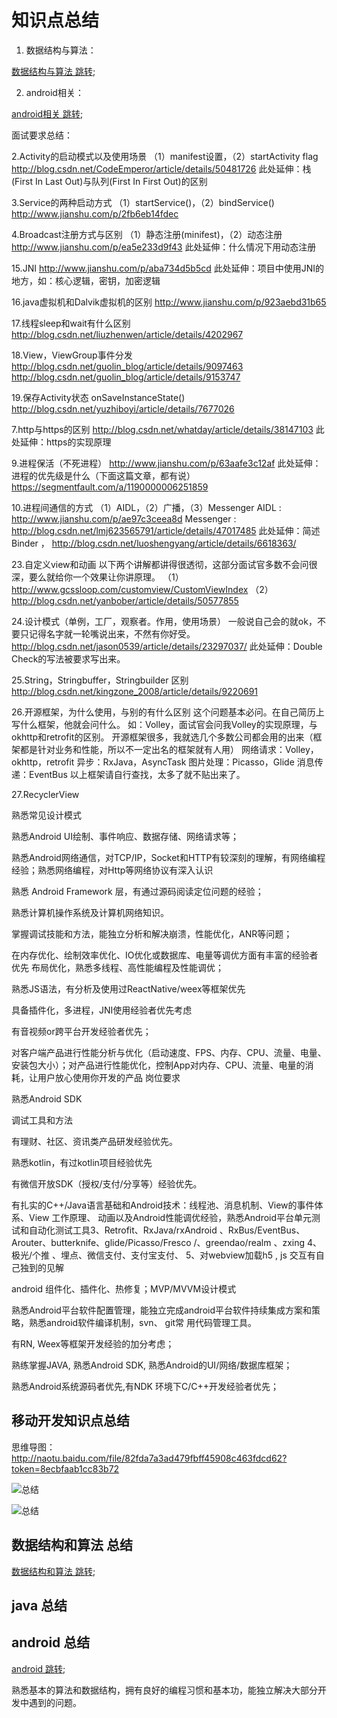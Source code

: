# 知识点总结

1. 数据结构与算法：

[数据结构与算法 跳转](https://github.com/66668/Android_Interview/blob/master/lib_structure/README.md);

2. android相关：

[android相关 跳转](https://github.com/66668/Android_Interview/blob/master/lib_android/README.md);

面试要求总结：

2.Activity的启动模式以及使用场景 
（1）manifest设置，（2）startActivity flag 
http://blog.csdn.net/CodeEmperor/article/details/50481726 
此处延伸：栈(First In Last Out)与队列(First In First Out)的区别

3.Service的两种启动方式 
（1）startService()，（2）bindService() 
http://www.jianshu.com/p/2fb6eb14fdec

4.Broadcast注册方式与区别 
（1）静态注册(minifest)，（2）动态注册 
http://www.jianshu.com/p/ea5e233d9f43 
此处延伸：什么情况下用动态注册

15.JNI 
http://www.jianshu.com/p/aba734d5b5cd 
此处延伸：项目中使用JNI的地方，如：核心逻辑，密钥，加密逻辑

16.java虚拟机和Dalvik虚拟机的区别 
http://www.jianshu.com/p/923aebd31b65

17.线程sleep和wait有什么区别 
http://blog.csdn.net/liuzhenwen/article/details/4202967

18.View，ViewGroup事件分发 
http://blog.csdn.net/guolin_blog/article/details/9097463 
http://blog.csdn.net/guolin_blog/article/details/9153747

19.保存Activity状态 
onSaveInstanceState() 
http://blog.csdn.net/yuzhiboyi/article/details/7677026

7.http与https的区别 
http://blog.csdn.net/whatday/article/details/38147103 
此处延伸：https的实现原理

9.进程保活（不死进程） 
http://www.jianshu.com/p/63aafe3c12af 
此处延伸：进程的优先级是什么（下面这篇文章，都有说） 
https://segmentfault.com/a/1190000006251859

10.进程间通信的方式 
（1）AIDL，（2）广播，（3）Messenger 
AIDL : http://www.jianshu.com/p/ae97c3ceea8d 
Messenger : http://blog.csdn.net/lmj623565791/article/details/47017485 
此处延伸：简述Binder ， http://blog.csdn.net/luoshengyang/article/details/6618363/

23.自定义view和动画 
以下两个讲解都讲得很透彻，这部分面试官多数不会问很深，要么就给你一个效果让你讲原理。 
（1）http://www.gcssloop.com/customview/CustomViewIndex 
（2）http://blog.csdn.net/yanbober/article/details/50577855

24.设计模式（单例，工厂，观察者。作用，使用场景） 
一般说自己会的就ok，不要只记得名字就一轮嘴说出来，不然有你好受。 
http://blog.csdn.net/jason0539/article/details/23297037/ 
此处延伸：Double Check的写法被要求写出来。

25.String，Stringbuffer，Stringbuilder 区别 
http://blog.csdn.net/kingzone_2008/article/details/9220691

26.开源框架，为什么使用，与别的有什么区别 
这个问题基本必问。在自己简历上写什么框架，他就会问什么。 
如：Volley，面试官会问我Volley的实现原理，与okhttp和retrofit的区别。 
开源框架很多，我就选几个多数公司都会用的出来（框架都是针对业务和性能，所以不一定出名的框架就有人用） 
网络请求：Volley，okhttp，retrofit 
异步：RxJava，AsyncTask 
图片处理：Picasso，Glide 
消息传递：EventBus 
以上框架请自行查找，太多了就不贴出来了。

27.RecyclerView 

熟悉常见设计模式

熟悉Android UI绘制、事件响应、数据存储、网络请求等；

熟悉Android网络通信，对TCP/IP，Socket和HTTP有较深刻的理解，有网络编程经验；熟悉网络编程，对Http等网络协议有深入认识 

熟悉 Android Framework 层，有通过源码阅读定位问题的经验；

熟悉计算机操作系统及计算机网络知识。

掌握调试技能和方法，能独立分析和解决崩溃，性能优化，ANR等问题；

在内存优化、绘制效率优化、IO优化或数据库、电量等调优方面有丰富的经验者优先 布局优化，熟悉多线程、高性能编程及性能调优；

熟悉JS语法，有分析及使用过ReactNative/weex等框架优先

具备插件化，多进程，JNI使用经验者优先考虑

有音视频or跨平台开发经验者优先；

对客户端产品进行性能分析与优化（启动速度、FPS、内存、CPU、流量、电量、安装包大小）；对产品进行性能优化，控制App对内存、CPU、流量、电量的消耗，让用户放心使用你开发的产品
                                             岗位要求
                                             

熟悉Android SDK 

调试工具和方法

有理财、社区、资讯类产品研发经验优先。 

熟悉kotlin，有过kotlin项目经验优先

有微信开放SDK（授权/支付/分享等）经验优先。

有扎实的C++/Java语言基础和Android技术：线程池、消息机制、View的事件体系、View 工作原理、
动画以及Android性能调优经验，熟悉Android平台单元测试和自动化测试工具3、Retrofit、RxJava/rxAndroid 、RxBus/EventBus、Arouter、butterknife、glide/Picasso/Fresco
/、greendao/realm 、zxing
4、极光/个推 、埋点、微信支付、支付宝支付、
5、对webview加载h5 , js 交互有自己独到的见解

android 组件化、插件化、热修复；MVP/MVVM设计模式

熟悉Android平台软件配置管理，能独立完成android平台软件持续集成方案和策略，熟悉android软件编译机制，svn、 git常 用代码管理工具。

有RN, Weex等框架开发经验的加分考虑；

熟练掌握JAVA, 熟悉Android SDK, 熟悉Android的UI/网络/数据库框架； 

熟悉Android系统源码者优先,有NDK 环境下C/C++开发经验者优先；

## 移动开发知识点总结

思维导图：http://naotu.baidu.com/file/82fda7a3ad479fbff45908c463fdcd62?token=8ecbfaab1cc83b72

![总结](https://github.com/66668/Android_Interview/blob/master/pictures/app_all.svg)

![总结](https://github.com/66668/Android_Interview/blob/master/pictures/android_all_node.jpg)



## 数据结构和算法 总结
[数据结构和算法 跳转](https://github.com/66668/Android_Interview/blob/master/lib_structure/README.md);
## java 总结

## android 总结
[android 跳转](https://github.com/66668/Android_Interview/blob/master/lib_android/README.md);

熟悉基本的算法和数据结构，拥有良好的编程习惯和基本功，能独立解决大部分开发中遇到的问题。